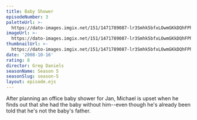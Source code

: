 ```yaml
---
title: Baby Shower
episodeNumber: 3
paletteUrl: >-
  https://dato-images.imgix.net/151/1471789087-lr3Smhk5bfxLOwmGKkDQhFPhuea.jpg?auto=enhance&ch=DPR%2CWidth&palette=json
imageUrl: >-
  https://dato-images.imgix.net/151/1471789087-lr3Smhk5bfxLOwmGKkDQhFPhuea.jpg?auto=compress%2Cformat&ch=DPR%2CWidth&w=500
thumbnailUrl: >-
  https://dato-images.imgix.net/151/1471789087-lr3Smhk5bfxLOwmGKkDQhFPhuea.jpg?auto=enhance&ch=DPR%2CWidth&fit=crop&fm=jpg&h=280&w=500
date: '2008-10-16'
rating: 8
director: Greg Daniels
seasonName: Season 5
seasonSlug: season-5
layout: episode.ejs
---
```


After planning an office baby shower for Jan, Michael is upset when he finds out that she had the baby without him--even though he's already been told that he's not the baby's father.